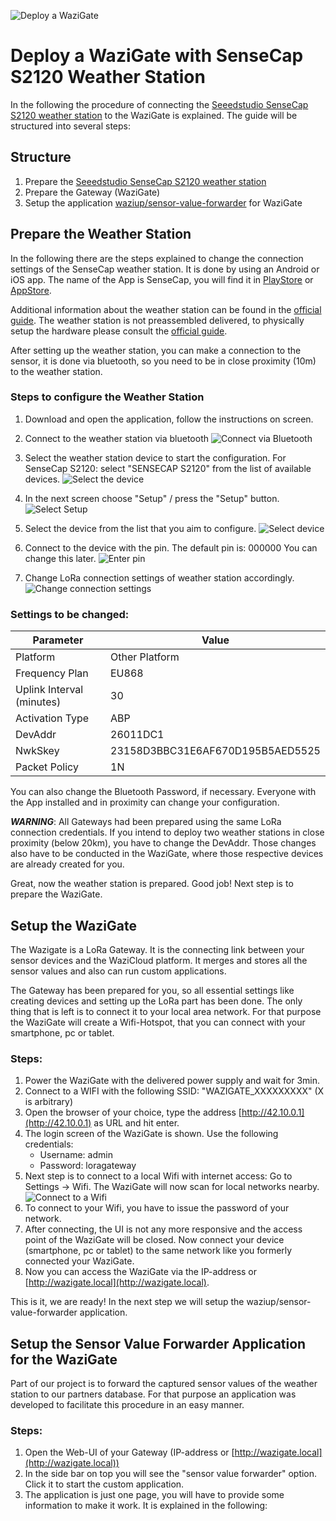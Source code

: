 ![Deploy a WaziGate](./media/thumbnail.png)

#  Deploy a WaziGate with SenseCap S2120 Weather Station

In the following the procedure of connecting the [Seeedstudio SenseCap S2120 weather station](https://files.seeedstudio.com/products/SenseCAP/101990961_SenseCAP%20S2120/SenseCAP%20S2120%20LoRaWAN%208-in-1%20Weather%20Station%20User%20Guide.pdf) to the WaziGate is explained. The guide will be structured into several steps:

## Structure
1. Prepare the [Seeedstudio SenseCap S2120 weather station](https://files.seeedstudio.com/products/SenseCAP/101990961_SenseCAP%20S2120/SenseCAP%20S2120%20LoRaWAN%208-in-1%20Weather%20Station%20User%20Guide.pdf)
2. Prepare the Gateway (WaziGate)
3. Setup the application [waziup/sensor-value-forwarder](https://hub.docker.com/r/waziup/sensor-value-forwarder) for WaziGate


## Prepare the Weather Station

In the following there are the steps explained to change the connection settings of the SenseCap weather station. It is done by using an Android or iOS app. The name of the App is SenseCap, you will find it in [PlayStore](https://play.google.com/store/apps/details?id=cc.seeed.sensecapmate&hl=en&gl=US) or [AppStore](https://apps.apple.com/gb/app/sensecap-mate/id1619944834).

Additional information about the weather station can be found in the [official guide](https://files.seeedstudio.com/products/SenseCAP/101990961_SenseCAP%20S2120/SenseCAP%20S2120%20LoRaWAN%208-in-1%20Weather%20Station%20User%20Guide.pdf). The weather station is not preassembled delivered, to physically setup the hardware please consult the [official guide](https://files.seeedstudio.com/products/SenseCAP/101990961_SenseCAP%20S2120/SenseCAP%20S2120%20LoRaWAN%208-in-1%20Weather%20Station%20User%20Guide.pdf).

After setting up the weather station, you can make a connection to the sensor, it is done via bluetooth, so you need to be in close proximity (10m) to the weather station.

### Steps to configure the Weather Station 

1. Download and open the application, follow the instructions on screen.

2. Connect to the weather station via bluetooth
![Connect via Bluetooth](./media/Screenshot_20231012-124447_SenseCAP.jpg)

3. Select the weather station device to start the configuration. For SenseCap S2120: select "SENSECAP S2120" from the list of available devices.
![Select the device](./media/Screenshot_20231012-124454_SenseCAP.jpg)

4. In the next screen choose "Setup" / press the "Setup" button.
![Select Setup](./media/Screenshot_20231012-124501_SenseCAP.jpg)

5. Select the device from the list that you aim to configure.
![Select device](./media/Screenshot_20231012-124513_SenseCAP.jpg)

6. Connect to the device with the pin. The default pin is: 000000 You can change this later.
![Enter pin](./media/Screenshot_20231012-124532_Settings.jpg)

7. Change LoRa connection settings of weather station accordingly.
![Change connection settings](./media/Screenshot_20231012-180347_SenseCAP.jpg)


### Settings to be changed:

| Parameter                 | Value                            |
|---------------------------|----------------------------------|
| Platform                  | Other Platform                   |
| Frequency Plan            | EU868                            |
| Uplink Interval (minutes) | 30                               |
| Activation Type           | ABP                              |
| DevAddr                   | 26011DC1                         |
| NwkSkey                   | 23158D3BBC31E6AF670D195B5AED5525 |
| Packet Policy             | 1N                               |


You can also change the Bluetooth Password, if necessary. Everyone with the App installed and in proximity can change your configuration.

***WARNING***: All Gateways had been prepared using the same LoRa connection credentials. If you intend to deploy two weather stations in close proximity (below 20km), you have to change the DevAddr. Those changes also have to be conducted in the WaziGate, where those respective devices are already created for you.

Great, now the weather station is prepared. Good job! Next step is to prepare the WaziGate.

## Setup the WaziGate

The Wazigate is a LoRa Gateway. It is the connecting link between your sensor devices and the WaziCloud platform. It merges and stores all the sensor values and also can run custom applications.

The Gateway has been prepared for you, so all essential settings like creating devices and setting up the LoRa part has been done. The only thing that is left is to connect it to your local area network. For that purpose the WaziGate will create a Wifi-Hotspot, that you can connect with your smartphone, pc or tablet. 

### Steps:

1. Power the WaziGate with the delivered power supply and wait for 3min.
2. Connect to a WIFI with the following SSID: "WAZIGATE_XXXXXXXXX" (X is arbitrary)
3. Open the browser of your choice, type the address [http://42.10.0.1](http://42.10.0.1) as URL and hit enter.
4. The login screen of the WaziGate is shown. Use the following credentials:
    - Username: admin
    - Password: loragateway
5. Next step is to connect to a local Wifi with internet access: Go to Settings -> Wifi. The WaziGate will now scan for local networks nearby.
![Connect to a Wifi](./media/connect_wifi_ui.png)
6. To connect to your Wifi, you have to issue the password of your network.
7. After connecting, the UI is not any more responsive and the access point of the WaziGate will be closed. Now connect your device (smartphone, pc or tablet) to the same network like you formerly connected your WaziGate.
8. Now you can access the WaziGate via the IP-address or [http://wazigate.local](http://wazigate.local).

This is it, we are ready! In the next step we will setup the waziup/sensor-value-forwarder application.

## Setup the Sensor Value Forwarder Application for the WaziGate

Part of our project is to forward the captured sensor values of the weather station to our partners database.
For that purpose an application was developed to facilitate this procedure in an easy manner.

### Steps:

1. Open the Web-UI of your Gateway (IP-address or [http://wazigate.local](http://wazigate.local))
2. In the side bar on top you will see the "sensor value forwarder" option. Click it to start the custom application.
3. The application is just one page, you will have to provide some information to make it work. It is explained in the following: